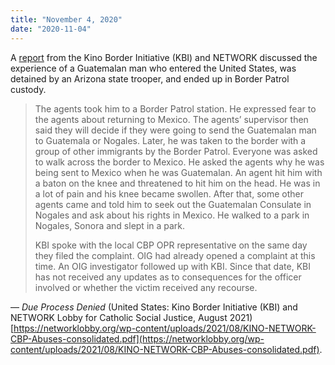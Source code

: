 ```yaml
---
title: "November 4, 2020"
date: "2020-11-04"
---
```


A [report](https://networklobby.org/wp-content/uploads/2021/08/KINO-NETWORK-CBP-Abuses-consolidated.pdf) from the Kino Border Initiative (KBI) and NETWORK discussed the experience of a Guatemalan man who entered the United States, was detained by an Arizona state trooper, and ended up in Border Patrol custody.

> The agents took him to a Border Patrol station. He expressed fear to the agents about returning to Mexico. The agents’ supervisor then said they will decide if they were going to send the Guatemalan man to Guatemala or Nogales. Later, he was taken to the border with a group of other immigrants by the Border Patrol. Everyone was asked to walk across the border to Mexico. He asked the agents why he was being sent to Mexico when he was Guatemalan. An agent hit him with a baton on the knee and threatened to hit him on the head. He was in a lot of pain and his knee became swollen. After that, some other agents came and told him to seek out the Guatemalan Consulate in Nogales and ask about his rights in Mexico. He walked to a park in Nogales, Sonora and slept in a park.
> 
> KBI spoke with the local CBP OPR representative on the same day they filed the complaint. OIG had already opened a complaint at this time. An OIG investigator followed up with KBI. Since that date, KBI has not received any updates as to consequences for the officer involved or whether the victim received any recourse.

— _Due Process Denied_ (United States: Kino Border Initiative (KBI) and NETWORK Lobby for Catholic Social Justice, August 2021) [https://networklobby.org/wp-content/uploads/2021/08/KINO-NETWORK-CBP-Abuses-consolidated.pdf](https://networklobby.org/wp-content/uploads/2021/08/KINO-NETWORK-CBP-Abuses-consolidated.pdf).
